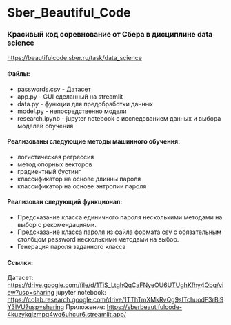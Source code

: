# Sber_Beautiful_Code
### Красивый код соревнование от Сбера в дисциплине data science
https://beautifulcode.sber.ru/task/data_science
#### Файлы:
- passwords.csv - Датасет
- app.py - GUI сделанный на streamlit
- data.py - функции для предобработки данных
- model.py - непосредственно модели
-  research.ipynb - jupyter notebook с исследованием данных и выбора моделей обучения

#### Реализованы следующие методы машинного обучения:
- логистическая регрессия
- метод опорных векторов
- градиентный бустинг
- классификатор на основе длинны пароля
- классификатор на основе энтропии пароля

#### Реализован следующий функционал:
- Предсказание класса единичного пароля несколькими методами на выбор с рекомендациями.
- Предсказание класса пароля из файла формата csv с обязательным столбцом password несколькими методами на выбор.
- Генерация пароля заданного класса

#### Ссылки:
Датасет: https://drive.google.com/file/d/1TiS_LtghQqCaFNyeOU6UTUghKfhy4Qbq/view?usp=sharing
jupyter notebook: https://colab.research.google.com/drive/1TThTmXMkRvQg9sITchuodF3rBl9Y3IVU?usp=sharing
Приложение: https://sberbeautifulcode-4kuzykqjzmpq4wq6uhcur6.streamlit.app/
